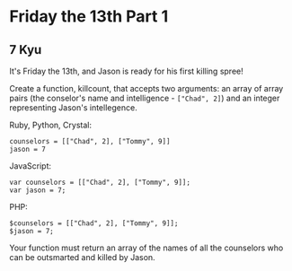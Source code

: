 # Friday the 13th Part 1
## 7 Kyu

It's Friday the 13th, and Jason is ready for his first killing spree!

Create a function, killcount, that accepts two arguments: an array of array pairs (the conselor's name and intelligence - `["Chad", 2]`) and an integer representing Jason's intellegence.

Ruby, Python, Crystal:
```
counselors = [["Chad", 2], ["Tommy", 9]]
jason = 7
```
JavaScript:
```
var counselors = [["Chad", 2], ["Tommy", 9]];
var jason = 7;
```
PHP:
```
$counselors = [["Chad", 2], ["Tommy", 9]];
$jason = 7;
```
Your function must return an array of the names of all the counselors who can be outsmarted and killed by Jason.
